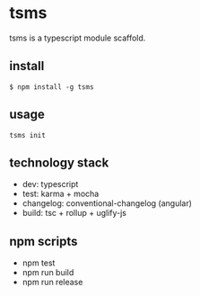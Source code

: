 # tsms
tsms is a typescript module scaffold.

## install

```
$ npm install -g tsms
```

## usage

```
tsms init
```

## technology stack
- dev: typescript
- test: karma + mocha
- changelog: conventional-changelog (angular)
- build: tsc + rollup + uglify-js

## npm scripts
- npm test
- npm run build
- npm run release